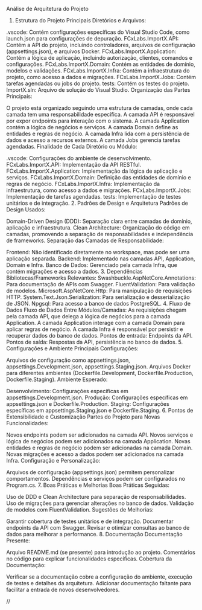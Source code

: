 Análise de Arquitetura do Projeto
1. Estrutura do Projeto
Principais Diretórios e Arquivos:

.vscode: Contém configurações específicas do Visual Studio Code, como launch.json para configurações de depuração.
FCxLabs.ImportX.API: Contém a API do projeto, incluindo controladores, arquivos de configuração (appsettings.json), e arquivos Docker.
FCxLabs.ImportX.Application: Contém a lógica de aplicação, incluindo autorização, clientes, comandos e configurações.
FCxLabs.ImportX.Domain: Contém as entidades de domínio, modelos e validações.
FCxLabs.ImportX.Infra: Contém a infraestrutura do projeto, como acesso a dados e migrações.
FCxLabs.ImportX.Jobs: Contém tarefas agendadas ou jobs do projeto.
tests: Contém os testes do projeto.
ImportX.sln: Arquivo de solução do Visual Studio.
Organização das Partes Principais:

O projeto está organizado seguindo uma estrutura de camadas, onde cada camada tem uma responsabilidade específica.
A camada API é responsável por expor endpoints para interação com o sistema.
A camada Application contém a lógica de negócios e serviços.
A camada Domain define as entidades e regras de negócio.
A camada Infra lida com a persistência de dados e acesso a recursos externos.
A camada Jobs gerencia tarefas agendadas.
Finalidade de Cada Diretório ou Módulo:

.vscode: Configurações do ambiente de desenvolvimento.
FCxLabs.ImportX.API: Implementação da API RESTful.
FCxLabs.ImportX.Application: Implementação da lógica de aplicação e serviços.
FCxLabs.ImportX.Domain: Definição das entidades de domínio e regras de negócio.
FCxLabs.ImportX.Infra: Implementação da infraestrutura, como acesso a dados e migrações.
FCxLabs.ImportX.Jobs: Implementação de tarefas agendadas.
tests: Implementação de testes unitários e de integração.
2. Padrões de Design e Arquitetura
Padrões de Design Usados:

Domain-Driven Design (DDD): Separação clara entre camadas de domínio, aplicação e infraestrutura.
Clean Architecture: Organização do código em camadas, promovendo a separação de responsabilidades e independência de frameworks.
Separação das Camadas de Responsabilidade:

Frontend: Não identificado diretamente no workspace, mas pode ser uma aplicação separada.
Backend: Implementado nas camadas API, Application, Domain e Infra.
Banco de Dados: Gerenciado pela camada Infra, que contém migrações e acesso a dados.
3. Dependências
Bibliotecas/Frameworks Relevantes:
Swashbuckle.AspNetCore.Annotations: Para documentação de APIs com Swagger.
FluentValidation: Para validação de modelos.
Microsoft.AspNetCore.Http: Para manipulação de requisições HTTP.
System.Text.Json.Serialization: Para serialização e desserialização de JSON.
Npgsql: Para acesso a banco de dados PostgreSQL.
4. Fluxo de Dados
Fluxo de Dados Entre Módulos/Camadas:
As requisições chegam pela camada API, que delega a lógica de negócios para a camada Application.
A camada Application interage com a camada Domain para aplicar regras de negócio.
A camada Infra é responsável por persistir e recuperar dados do banco de dados.
Pontos de entrada: Endpoints da API.
Pontos de saída: Respostas da API, persistência no banco de dados.
5. Configurações e Ambiente
Principais Configurações:

Arquivos de configuração como appsettings.json, appsettings.Development.json, appsettings.Staging.json.
Arquivos Docker para diferentes ambientes (Dockerfile.Development, Dockerfile.Production, Dockerfile.Staging).
Ambiente Esperado:

Desenvolvimento: Configurações específicas em appsettings.Development.json.
Produção: Configurações específicas em appsettings.json e Dockerfile.Production.
Staging: Configurações específicas em appsettings.Staging.json e Dockerfile.Staging.
6. Pontos de Extensibilidade e Customização
Partes do Projeto para Novas Funcionalidades:

Novos endpoints podem ser adicionados na camada API.
Novos serviços e lógica de negócios podem ser adicionados na camada Application.
Novas entidades e regras de negócio podem ser adicionadas na camada Domain.
Novas migrações e acesso a dados podem ser adicionados na camada Infra.
Configuração e Personalização:

Arquivos de configuração (appsettings.json) permitem personalizar comportamentos.
Dependências e serviços podem ser configurados no Program.cs.
7. Boas Práticas e Melhorias
Boas Práticas Seguidas:

Uso de DDD e Clean Architecture para separação de responsabilidades.
Uso de migrações para gerenciar alterações no banco de dados.
Validação de modelos com FluentValidation.
Sugestões de Melhorias:

Garantir cobertura de testes unitários e de integração.
Documentar endpoints da API com Swagger.
Revisar e otimizar consultas ao banco de dados para melhorar a performance.
8. Documentação
Documentação Presente:

Arquivo README.md (se presente) para introdução ao projeto.
Comentários no código para explicar funcionalidades específicas.
Cobertura da Documentação:

Verificar se a documentação cobre a configuração do ambiente, execução de testes e detalhes da arquitetura.
Adicionar documentação faltante para facilitar a entrada de novos desenvolvedores.

// 